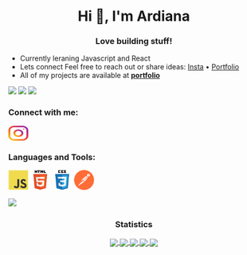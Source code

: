 <h1 align="center">Hi 👋, I'm Ardiana</h1>
<h3 align="center">Love building stuff!</h3>


- Currently leraning Javascript and React
- Lets connect Feel free to reach out or share ideas: [Insta](https://www.instagram.com/ardianaajdarii/) • [Portfolio](https://ardiannaa008.github.io/MyPortfolio/) 
- All of my projects are available at **[portfolio](https://ardiannaa008.github.io/MyPortfolio)**

<div> <a href="https://github.com/Ardiannaa008" target="_blank"><img src="https://img.shields.io/badge/GitHub-100000?style=for-the-badge&logo=github&logoColor=white" target="_blank"></a>
<a href="https://instagram.com/ardianaajdarii" target="_blank"><img src="https://img.shields.io/badge/Instagram-E4405F?style=for-the-badge&logo=instagram&logoColor=white" target="_blank"></a>
<a href = "mailto: [Insta](https://www.instagram.com/ardianaajdarii/) "><img src="https://img.shields.io/badge/-Gmail-%23333?style=for-the-badge&logo=gmail&logoColor=white" target="_blank"></a>
</div><h3 align="left">Connect with me:</h3>
<p align="left">
<a href="https://instagram.com/ardianaajdarii" target="blank"><img align="center" src="https://raw.githubusercontent.com/teamedwardforever/Readme-Generator/71f25dd8b98329b168142a6b782a107b75eab178/svg/Social/instagram.svg" alt="ardianaajdarii" height="30" width="40" /></a></p>

<h3 align="left">Languages and Tools:</h3>
<p align="left">
<img src="https://raw.githubusercontent.com/teamedwardforever/Readme-Generator/71f25dd8b98329b168142a6b782a107b75eab178/svg/Skills/Languages/javascript-original.svg" alt="Javascript" width="40" height="40"/>
<img src="https://raw.githubusercontent.com/teamedwardforever/Readme-Generator/71f25dd8b98329b168142a6b782a107b75eab178/svg/Skills/Frontend/html5-original-wordmark.svg" alt="HTML" width="40" height="40"/>
<img src="https://raw.githubusercontent.com/teamedwardforever/Readme-Generator/71f25dd8b98329b168142a6b782a107b75eab178/svg/Skills/Frontend/css3-original-wordmark.svg" alt="Css" width="40" height="40"/>
<img src="https://raw.githubusercontent.com/teamedwardforever/Readme-Generator/71f25dd8b98329b168142a6b782a107b75eab178/svg/Skills/Software/getpostman-icon.svg" alt="Postman" width="40" height="40"/>
</p>

<img src="https://user-images.githubusercontent.com/73097560/115834477-dbab4500-a447-11eb-908a-139a6edaec5c.gif"><h3 align="center">Statistics</h3>
<div align="center">
<a href="https://github.com/Ardiannaa008">
<img align="center" src="http://github-profile-summary-cards.vercel.app/api/cards/stats?username=Ardiannaa008&theme=2077" height="180em" />
<img align="center" src="http://github-profile-summary-cards.vercel.app/api/cards/most-commit-language?username=Ardiannaa008&theme=2077" height="180em" />
<img align="center" src="http://github-profile-summary-cards.vercel.app/api/cards/repos-per-language?username=Ardiannaa008&theme=2077" height="180em" />
<img align="center" src="http://github-profile-summary-cards.vercel.app/api/cards/productive-time?username=Ardiannaa008&theme=2077" height="180em" />
<img align="center" src="http://github-profile-summary-cards.vercel.app/api/cards/profile-details?username=Ardiannaa008&theme=2077" height="180em" />
</div>
